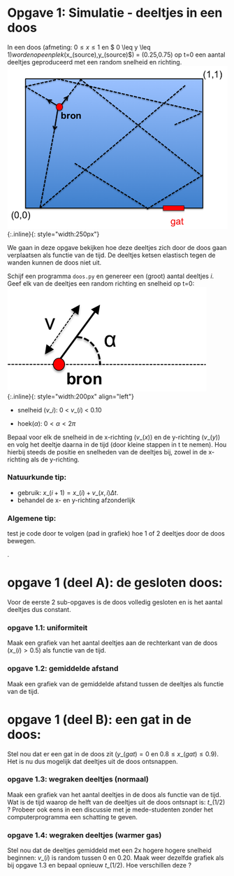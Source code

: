 # Opgave 1: Simulatie - deeltjes in een doos

In een doos (afmeting: $0 \leq x \leq 1$ en $ 0 \leq y \leq 1$) worden 
op een plek ($x_(source)$,$y\_(source)$) = (0.25,0.75) op t=0 een aantal 
deeltjes geproduceerd met een random snelheid en richting.
![Doos](Doos.png){:.inline}{: style="width:250px"}

We gaan in deze opgave bekijken hoe deze deeltjes zich door de doos gaan 
verplaatsen als functie van de tijd. De deeltjes ketsen elastisch tegen 
de wanden kunnen de doos niet uit.

Schijf een programma `doos.py` en genereer een (groot) aantal deeltjes $i$.
Geef elk van de deeltjes een random richting en snelheid op t=0:
![Kinematica](Kinematica.png){:.inline}{: style="width:200px" align="left"} 

* snelheid ($v\_i$): 0 < $v\_(i)$ < 0.10

* hoek($\alpha$):  $0 < \alpha < 2\pi$



Bepaal voor elk de snelheid in de x-richting ($v\_(x)$) en de y-richting ($v\_(y)$) 
en volg het deeltje daarna in de tijd (door kleine stappen in t te nemen). Hou 
hierbij steeds de positie en snelheden van de deeltjes bij, zowel in de x-richting 
als de y-richting.


### Natuurkunde tip: 
* gebruik: $x\_(i+1) = x\_(i) +v\_(x,i)\Delta t$. 
* behandel de x- en y-richting afzonderlijk

### Algemene tip:
test je code door te volgen (pad in grafiek) hoe 1 of 2 deeltjes door de doos bewegen.

.

# opgave 1 (deel A): de gesloten doos:

Voor de eerste 2 sub-opgaves is de doos volledig gesloten en is het aantal deeltjes 
dus constant.

### opgave 1.1: uniformiteit

Maak een grafiek van het aantal deeltjes aan de rechterkant van de doos 
($x\_(i) > 0.5$) als functie van de tijd.

### opgave 1.2: gemiddelde afstand

Maak een grafiek van de gemiddelde afstand tussen de deeltjes als functie van de tijd.


# opgave 1 (deel B): een gat in de doos:

Stel nou dat er een gat in de doos zit ($y\_(gat) = 0$ en $0.8 \leq x\_(gat) \leq 0.9$). 
Het is nu dus mogelijk dat deeltjes uit de doos ontsnappen.

### opgave 1.3: wegraken deeltjes (normaal)

Maak een grafiek van het aantal deeltjes in de doos als functie van de tijd. Wat is de tijd 
waarop de helft van de deeltjes uit de doos ontsnapt is: $t\_(1/2)$ ? Probeer ook eens in 
een discussie met je mede-studenten zonder het computerprogramma een schatting te geven. 

### opgave 1.4: wegraken deeltjes (warmer gas)

Stel nou dat de deeltjes gemiddeld met een 2x hogere hogere snelheid beginnen: $v\_(i)$ is 
random tussen 0 en 0.20. Maak weer dezelfde grafiek als bij opgave 1.3 en bepaal opnieuw 
$t\_(1/2)$. Hoe verschillen deze ?

